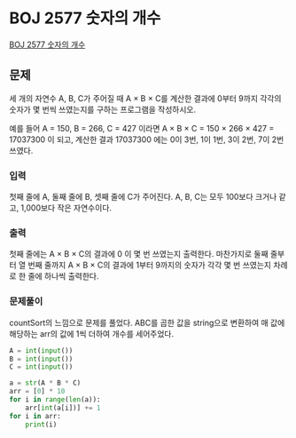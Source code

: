 # BOJ 2577 숫자의 개수
[BOJ 2577 숫자의 개수](https://www.acmicpc.net/problem/2577)
## 문제
세 개의 자연수 A, B, C가 주어질 때 A × B × C를 계산한 결과에 0부터 9까지 각각의 숫자가 몇 번씩 쓰였는지를 구하는 프로그램을 작성하시오.

예를 들어 A = 150, B = 266, C = 427 이라면 A × B × C = 150 × 266 × 427 = 17037300 이 되고, 계산한 결과 17037300 에는 0이 3번, 1이 1번, 3이 2번, 7이 2번 쓰였다.

### 입력
첫째 줄에 A, 둘째 줄에 B, 셋째 줄에 C가 주어진다. A, B, C는 모두 100보다 크거나 같고, 1,000보다 작은 자연수이다.

### 출력
첫째 줄에는 A × B × C의 결과에 0 이 몇 번 쓰였는지 출력한다. 마찬가지로 둘째 줄부터 열 번째 줄까지 A × B × C의 결과에 1부터 9까지의 숫자가 각각 몇 번 쓰였는지 차례로 한 줄에 하나씩 출력한다.

### 문제풀이
countSort의 느낌으로 문제를 풀었다. ABC를 곱한 값을 string으로 변환하여 매 값에 해당하는 arr의 값에 1씩 더하여 개수를 세어주었다. 

```python
A = int(input())
B = int(input())
C = int(input())

a = str(A * B * C)
arr = [0] * 10
for i in range(len(a)):
    arr[int(a[i])] += 1
for i in arr:
    print(i)
```